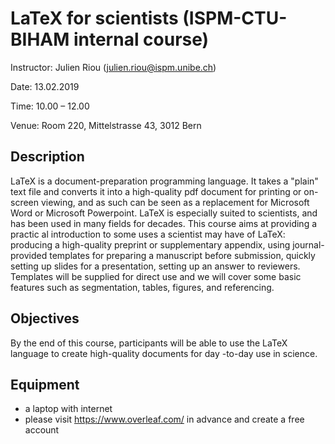 # LaTeX for scientists (ISPM-CTU-BIHAM internal course)

Instructor: Julien Riou (julien.riou@ispm.unibe.ch) 

Date: 13.02.2019

Time: 10.00 – 12.00

Venue: Room 220, Mittelstrasse 43, 3012 Bern

## Description

LaTeX is a document-preparation programming language. It takes a "plain" text file and converts it into a high-quality pdf document for printing or on-screen viewing, and as such can be seen as a replacement for Microsoft Word or Microsoft Powerpoint. LaTeX is especially suited to scientists, and has been used in many fields for decades. This course aims at providing a practic
al introduction to some uses a scientist may have of LaTeX: producing a high-quality preprint or supplementary appendix, using journal-provided templates for preparing a manuscript before submission, quickly setting up slides for a presentation, setting up an answer to reviewers. Templates will be supplied for direct use and we will cover some basic features such as segmentation, tables, figures, and referencing.

## Objectives
By the end of this course, participants will be able to use the LaTeX language to create high-quality documents for day
-to-day use in science.

## Equipment
- a  laptop  with  internet
- please  visit  https://www.overleaf.com/  in  advance  and create a free account

